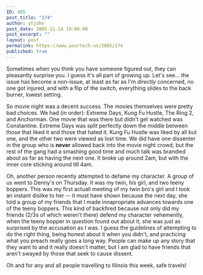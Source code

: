 ```yaml
---
ID: 485
post_title: "174"
author: ytjohn
post_date: 2005-11-14 19:00:00
post_excerpt: ""
layout: post
permalink: https://www.yourtech.us/2005/174
published: true
---
```

Sometimes when you think you have someone figured out, they can pleasantly surprise you.  I guess it's all part of growing up.  Let's see... the issue has become a non-issue, at least as far as I'm <i>directly</i> concerned, no one got injured, and with a flip of the switch, everything slides to the back burner, lowest setting.

So movie night was a decent success.  The movies themselves were pretty bad choices.  We had (in order): Extreme Days, Kung Fu Hustle, The Ring 2, and Anchorman.  One movie that was there but didn't get watched was Constantine.  Extreme Days was split perfectly down the middle between those that liked it and those that hated it.  Kung Fu Hustle was liked by all but one, and the other two were viewed as lost time.  We did have one dissenter in the group who is <b>never</b> allowed back into the movie night crowd, but the rest of the gang had a smashing good time and much talk was brandied about as far as having the next one.  It broke up around 2am, but with the inner core sticking around till 4am.

Oh, another person recently attempted to defame my character.  A group of us went to Denny's on Thursday.  It was my twin, his girl, and two teeny boppers.  This was my first actuall meeting of my twin bro's girl and I took an instant dislike to her -- it must have shown because the next day, she told a group of my friends that I made innapropriate advances towards one of the teeny boppers.  This kind of backfired because not only did my friends (2/3s of which weren't there) defend my character vehemently, when the teeny bopper in question found out about it, she was just as surprised by the accusation as I was.  I guess the guidelines of attempting to do the right thing, being honest about it when you didn't, and practicing what you preach really goes a long way.  People can make up any story that they want to and it really doesn't matter, but I am glad to have friends that aren't swayed by those that seek to cause dissent.

Oh and for any and all people travelling to Illinois this week, safe travels!